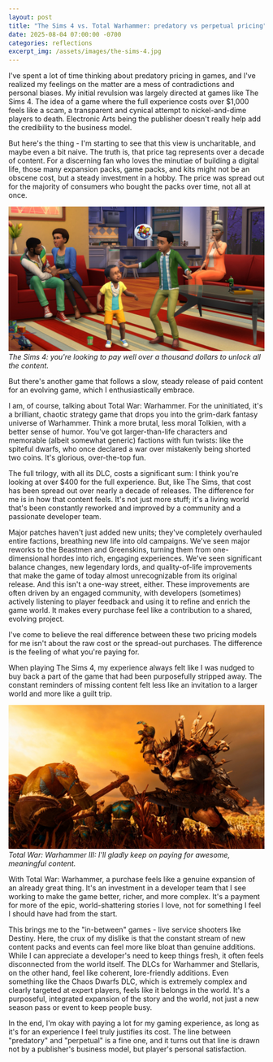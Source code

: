 ```yaml
---
layout: post
title: "The Sims 4 vs. Total Warhammer: predatory vs perpetual pricing"
date: 2025-08-04 07:00:00 -0700
categories: reflections
excerpt_img: /assets/images/the-sims-4.jpg
---
```


I've spent a lot of time thinking about predatory pricing in games, and I've realized my feelings on the matter are a mess of contradictions and personal biases. My initial revulsion was largely directed at games like The Sims 4. The idea of a game where the full experience costs over $1,000 feels like a scam, a transparent and cynical attempt to nickel-and-dime players to death. Electronic Arts being the publisher doesn't really help add the credibility to the business model.

But here's the thing - I'm starting to see that this view is uncharitable, and maybe even a bit naive. The truth is, that price tag represents over a decade of content. For a discerning fan who loves the minutiae of building a digital life, those many expansion packs, game packs, and kits might not be an obscene cost, but a steady investment in a hobby. The price was spread out for the majority of consumers who bought the packs over time, not all at once.

![The Sims 4: kids playing in the foreground while the adults are having a lively conversation in the background.](/assets/images/the-sims-4.jpg)
*The Sims 4: you're looking to pay well over a thousand dollars to unlock all the content.*

But there's another game that follows a slow, steady release of paid content for an evolving game, which I enthusiastically embrace.

I am, of course, talking about Total War: Warhammer. For the uninitiated, it's a brilliant, chaotic strategy game that drops you into the grim-dark fantasy universe of Warhammer. Think a more brutal, less moral Tolkien, with a better sense of humor. You've got larger-than-life characters and memorable (albeit somewhat generic) factions with fun twists: like the spiteful dwarfs, who once declared a war over mistakenly being shorted two coins. It's glorious, over-the-top fun.

The full trilogy, with all its DLC, costs a significant sum: I think you're looking at over $400 for the full experience. But, like The Sims, that cost has been spread out over nearly a decade of releases. The difference for me is in how that content feels. It's not just more stuff; it's a living world that's been constantly reworked and improved by a community and a passionate developer team.

Major patches haven't just added new units; they've completely overhauled entire factions, breathing new life into old campaigns. We've seen major reworks to the Beastmen and Greenskins, turning them from one-dimensional hordes into rich, engaging experiences. We've seen significant balance changes, new legendary lords, and quality-of-life improvements that make the game of today almost unrecognizable from its original release. And this isn't a one-way street, either. These improvements are often driven by an engaged community, with developers (sometimes) actively listening to player feedback and using it to refine and enrich the game world. It makes every purchase feel like a contribution to a shared, evolving project.

I've come to believe the real difference between these two pricing models for me isn't about the raw cost or the spread-out purchases. The difference is the feeling of what you're paying for.

When playing The Sims 4, my experience always felt like I was nudged to buy back a part of the game that had been purposefully stripped away. The constant reminders of missing content felt less like an invitation to a larger world and more like a guilt trip.

![Total War: Warhammer 3: A massive undead creature facing off against savage orcs.](/assets/images/total-warhammer-3-orcs.jpg)
*Total War: Warhammer III: I'll gladly keep on paying for awesome, meaningful content.*

With Total War: Warhammer, a purchase feels like a genuine expansion of an already great thing. It's an investment in a developer team that I see working to make the game better, richer, and more complex. It's a payment for more of the epic, world-shattering stories I love, not for something I feel I should have had from the start.

This brings me to the "in-between" games - live service shooters like Destiny. Here, the crux of my dislike is that the constant stream of new content packs and events can feel more like bloat than genuine additions. While I can appreciate a developer's need to keep things fresh, it often feels disconnected from the world itself. The DLCs for Warhammer and Stellaris, on the other hand, feel like coherent, lore-friendly additions. Even something like the Chaos Dwarfs DLC, which is extremely complex and clearly targeted at expert players, feels like it belongs in the world. It's a purposeful, integrated expansion of the story and the world, not just a new season pass or event to keep people busy.

In the end, I'm okay with paying a lot for my gaming experience, as long as it's for an experience I feel truly justifies its cost. The line between "predatory" and "perpetual" is a fine one, and it turns out that line is drawn not by a publisher's business model, but player's personal satisfaction.
